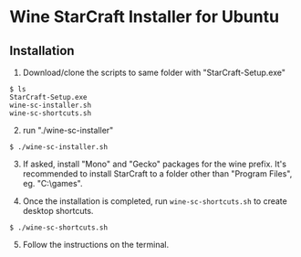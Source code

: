 Wine StarCraft Installer for Ubuntu
=======================
## Installation
1. Download/clone the scripts to same folder with "StarCraft-Setup.exe" 

```
$ ls
StarCraft-Setup.exe
wine-sc-installer.sh
wine-sc-shortcuts.sh

```
2. run "./wine-sc-installer"

`$ ./wine-sc-installer.sh`

3. If asked, install "Mono" and "Gecko" packages for the wine prefix. It's recommended to install StarCraft to a folder other than "Program Files", eg. "C:\games". 

4. Once the installation is completed, run `wine-sc-shortcuts.sh` to create desktop shortcuts.

`$ ./wine-sc-shortcuts.sh`

5. Follow the instructions on the terminal.
